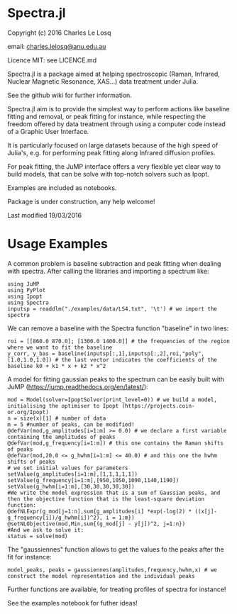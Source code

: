 # Spectra.jl

Copyright (c) 2016 Charles Le Losq

email: charles.lelosq@anu.edu.au

Licence MIT: see LICENCE.md

Spectra.jl is a package aimed at helping spectroscopic (Raman, Infrared, Nuclear Magnetic Resonance, XAS...) data treatment under Julia.

See the github wiki for further information.

Spectra.jl aim is to provide the simplest way to perform actions like baseline fitting and removal, or peak fitting for instance, while respecting the freedom offered by data treatment through using a computer code instead of a Graphic User Interface.

It is particularly focused on large datasets because of the high speed of Julia's, e.g. for performing peak fitting along Infrared diffusion profiles.

For peak fitting, the JuMP interface offers a very flexible yet clear way to build models, that can be solve with top-notch solvers such as Ipopt.

Examples are included as notebooks.

Package is under construction, any help welcome!

Last modified 19/03/2016


# Usage Examples

A common problem is baseline subtraction and peak fitting when dealing with spectra. After calling the libraries and importing a spectrum like:

	
	using JuMP
	using PyPlot
	using Ipopt
	using Spectra
	inputsp = readdlm("./examples/data/LS4.txt", '\t') # we import the spectra
	

We can remove a baseline with the Spectra function "baseline" in two lines:

	roi = [[860.0 870.0]; [1300.0 1400.0]] # the frequencies of the region where we want to fit the baseline
	y_corr, y_bas = baseline(inputsp[:,1],inputsp[:,2],roi,"poly",[1.0,1.0,1.0]) # the last vector indicates the coefficients of the baseline k0 + k1 * x + k2 * x^2

A model for fitting gaussian peaks to the spectrum can be easily built with JuMP (https://jump.readthedocs.org/en/latest/):
	
	mod = Model(solver=IpoptSolver(print_level=0)) # we build a model, initialising the optimiser to Ipopt (https://projects.coin-or.org/Ipopt)
	n = size(x)[1] # number of data
	m = 5 #number of peaks, can be modified!
	@defVar(mod,g_amplitudes[i=1:m] >= 0.0) # we declare a first variable containing the amplitudes of peaks
	@defVar(mod,g_frequency[i=1:m]) # this one contains the Raman shifts of peaks
	@defVar(mod,20.0 <= g_hwhm[i=1:m] <= 40.0) # and this one the hwhm shifts of peaks
	# we set initial values for parameters
	setValue(g_amplitudes[i=1:m],[1,1,1,1,1])
	setValue(g_frequency[i=1:m],[950,1050,1090,1140,1190])
	setValue(g_hwhm[i=1:m],[30,30,30,30,30])
	#We write the model expression that is a sum of Gaussian peaks, and then the objective function that is the least-square deviation function:
	@defNLExpr(g_mod[j=1:n],sum{g_amplitudes[i] *exp(-log(2) * ((x[j]-g_frequency[i])/g_hwhm[i])^2), i = 1:m})
	@setNLObjective(mod,Min,sum{(g_mod[j] - y[j])^2, j=1:n}) 
	#And we ask to solve it:
	status = solve(mod)
	

The "gaussiennes" function allows to get the values fo the peaks after the fit for instance: 

	model_peaks, peaks = gaussiennes(amplitudes,frequency,hwhm,x) # we construct the model representation and the individual peaks

Further functions are available, for treating profiles of spectra for instance!

See the examples notebook for futher ideas!
